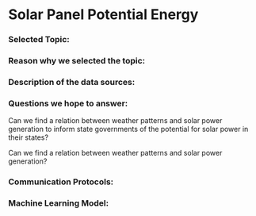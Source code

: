 # Solar Panel Potential Energy

### Selected Topic:

### Reason why we selected the topic:

### Description of the data sources:

### Questions we hope to answer:

Can we find a relation between weather patterns and solar power generation to inform state governments of the potential for solar power in their states?

Can we find a relation between weather patterns and solar power generation?

### Communication Protocols:


### Machine Learning Model:

